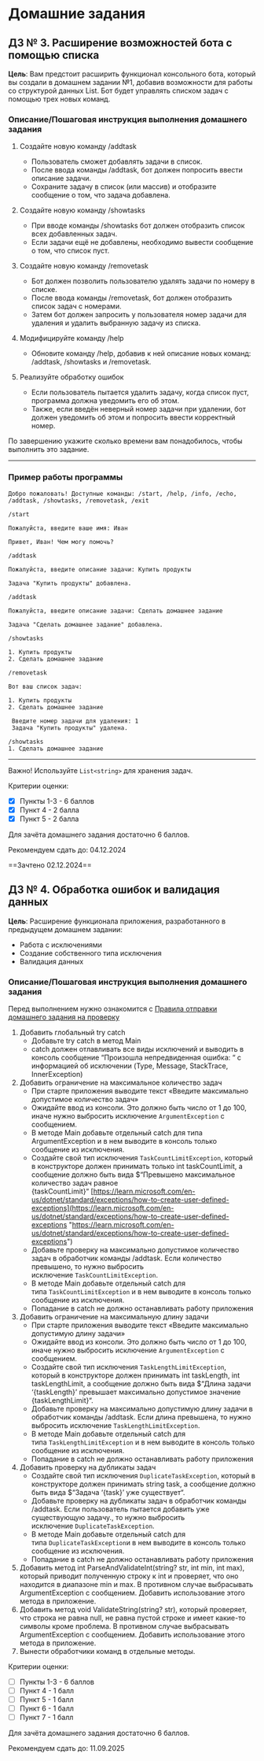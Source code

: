 # Домашние задания

## ДЗ № 3. Расширение возможностей бота с помощью списка

**Цель**: Вам предстоит расширить функционал консольного бота, который вы создали в домашнем задании №1, добавив возможности для работы со структурой данных List. Бот будет управлять списком задач с помощью трех новых команд.

### Описание/Пошаговая инструкция выполнения домашнего задания

1. Создайте новую команду /addtask

   - Пользователь сможет добавлять задачи в список.
   - После ввода команды /addtask, бот должен попросить ввести описание задачи.
   - Сохраните задачу в список (или массив) и отобразите сообщение о том, что задача добавлена.

2. Создайте новую команду /showtasks

   - При вводе команды /showtasks бот должен отобразить список всех добавленных задач.
   - Если задачи ещё не добавлены, необходимо вывести сообщение о том, что список пуст.

3. Создайте новую команду /removetask

   - Бот должен позволить пользователю удалять задачи по номеру в списке.
   - После ввода команды /removetask, бот должен отобразить список задач с номерами.
   - Затем бот должен запросить у пользователя номер задачи для удаления и удалить выбранную задачу из списка.

4. Модифицируйте команду /help

   - Обновите команду /help, добавив к ней описание новых команд: /addtask, /showtasks и /removetask.

5. Реализуйте обработку ошибок

   - Если пользователь пытается удалить задачу, когда список пуст, программа должна уведомить его об этом.
   - Также, если введён неверный номер задачи при удалении, бот должен уведомить об этом и попросить ввести корректный номер.

По завершению укажите сколько времени вам понадобилось, чтобы выполнить это задание.

---

### Пример работы программы

```text
Добро пожаловать! Доступные команды: /start, /help, /info, /echo, /addtask, /showtasks, /removetask, /exit

/start

Пожалуйста, введите ваше имя: Иван

Привет, Иван! Чем могу помочь?

/addtask

Пожалуйста, введите описание задачи: Купить продукты

Задача "Купить продукты" добавлена.

/addtask

Пожалуйста, введите описание задачи: Сделать домашнее задание

Задача "Сделать домашнее задание" добавлена.

/showtasks

1. Купить продукты
2. Сделать домашнее задание

/removetask  
 
Вот ваш список задач:

1. Купить продукты
2. Сделать домашнее задание  
 
 Введите номер задачи для удаления: 1  
 Задача "Купить продукты" удалена.

/showtasks
1. Сделать домашнее задание
```

---

Важно! Используйте `List<string>` для хранения задач.

Критерии оценки:

- [x] Пункты 1-3 - 6 баллов  
- [x] Пункт 4 - 2 балла  
- [x] Пункт 5 - 2 балла

Для зачёта домашнего задания достаточно 6 баллов.

Рекомендуем сдать до: 04.12.2024

==Зачтено 02.12.2024==

## ДЗ № 4. Обработка ошибок и валидация данных

**Цель**: Расширение функционала приложения, разработанного в предыдущем домашнем задании:

- Работа с исключениями
- Создание собственного типа исключения
- Валидация данных

### Описание/Пошаговая инструкция выполнения домашнего задания

Перед выполнением нужно ознакомится с [Правила отправки домашнего задания на проверку](https://github.com/OTUS-NET/C-Sharp-Basic/blob/main/Homeworks/README.md "Правила отправки домашнего задания на проверку")

1. Добавить глобальный try catch
    - Добавьте try catch в метод Main
    - catch должен отлавливать все виды исключений и выводить в консоль сообщение “Произошла непредвиденная ошибка: “ с информацией об исключении (Type, Message, StackTrace, InnerException)
2. Добавить ограничение на максимальное количество задач
    - При старте приложения выводите текст «Введите максимально допустимое количество задач»
    - Ожидайте ввод из консоли. Это должно быть число от 1 до 100, иначе нужно выбросить исключение `ArgumentException` с сообщением.
    - В методе Main добавьте отдельный catch для типа ArgumentException и в нем выводите в консоль только сообщение из исключения.
    - Создайте свой тип исключения `TaskCountLimitException`, который в конструкторе должен принимать только int taskCountLimit, а сообщение должно быть вида $“Превышено максимальное количество задач равное {taskCountLimit}“ [https://learn.microsoft.com/en-us/dotnet/standard/exceptions/how-to-create-user-defined-exceptions](https://learn.microsoft.com/en-us/dotnet/standard/exceptions/how-to-create-user-defined-exceptions "https://learn.microsoft.com/en-us/dotnet/standard/exceptions/how-to-create-user-defined-exceptions")
    - Добавьте проверку на максимально допустимое количество задач в обработчик команды /addtask. Если количество превышено, то нужно выбросить исключение `TaskCountLimitException`.
    - В методе Main добавьте отдельный catch для типа `TaskCountLimitException` и в нем выводите в консоль только сообщение из исключения.
    - Попадание в catch не должно останавливать работу приложения
3. Добавить ограничение на максимальную длину задачи
    - При старте приложения выводите текст «Введите максимально допустимую длину задачи»
    - Ожидайте ввод из консоли. Это должно быть число от 1 до 100, иначе нужно выбросить исключение `ArgumentException` с сообщением.
    - Создайте свой тип исключения `TaskLengthLimitException`, который в конструкторе должен принимать int taskLength, int taskLengthLimit, а сообщение должно быть вида $“Длина задачи ‘{taskLength}’ превышает максимально допустимое значение {taskLengthLimit}“.
    - Добавьте проверку на максимально допустимую длину задачи в обработчик команды /addtask. Если длина превышена, то нужно выбросить исключение `TaskLengthLimitException`.
    - В методе Main добавьте отдельный catch для типа `TaskLengthLimitException` и в нем выводите в консоль только сообщение из исключения.
    - Попадание в catch не должно останавливать работу приложения
4. Добавить проверку на дубликаты задач
    - Создайте свой тип исключения `DuplicateTaskException`, который в конструкторе должен принимать string task, а сообщение должно быть вида $“Задача ‘{task}’ уже существует“.
    - Добавьте проверку на дубликаты задач в обработчик команды /addtask. Если пользователь пытается добавить уже существующую задачу., то нужно выбросить исключение `DuplicateTaskException`.
    - В методе Main добавьте отдельный catch для типа `DuplicateTaskException`и в нем выводите в консоль только сообщение из исключения.
    - Попадание в catch не должно останавливать работу приложения
5. Добавить метод int ParseAndValidateInt(string? str, int min, int max), который приводит полученную строку к int и проверяет, что оно находится в диапазоне min и max. В противном случае выбрасывать ArgumentException с сообщением. Добавить использование этого метода в приложение.
6. Добавить метод void ValidateString(string? str), который проверяет, что строка не равна null, не равна пустой строке и имеет какие-то символы кроме проблема. В противном случае выбрасывать ArgumentException с сообщением. Добавить использование этого метода в приложение.
7. Вынести обработчики команд в отдельные методы.  

Критерии оценки:

- [ ] Пункты 1-3 - 6 баллов
- [ ] Пункт 4 - 1 балл
- [ ] Пункт 5 - 1 балл
- [ ] Пункт 6 - 1 балл
- [ ] Пункт 7 - 1 балл

Для зачёта домашнего задания достаточно 6 баллов.  

Рекомендуем сдать до: 11.09.2025
